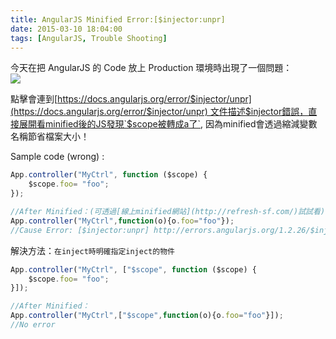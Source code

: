 ```yaml
---
title: AngularJS Minified Error:[$injector:unpr]
date: 2015-03-10 18:04:00
tags: [AngularJS, Trouble Shooting]
---
```


今天在把 AngularJS 的 Code 放上 Production 環境時出現了一個問題：  
[![](http://4.bp.blogspot.com/-y1VBPBSgoJ0/VP7APyORTuI/AAAAAAAAJ3g/1ErKGiWOZes/s1600/188%E9%87%91%E5%AE%9D%E5%8D%9A%2B_%2B%E9%87%91%E8%9E%8D%E6%8A%95%E6%B3%A8%EF%BC%8C%E6%82%A8%E6%9C%80%E7%90%86%E6%83%B3%E7%9A%84%E6%8A%95%E8%B5%84%E7%90%86%E8%B4%A2%E5%9C%BA%E6%89%80%E3%80%82-000069.jpg)](http://4.bp.blogspot.com/-y1VBPBSgoJ0/VP7APyORTuI/AAAAAAAAJ3g/1ErKGiWOZes/s1600/188%E9%87%91%E5%AE%9D%E5%8D%9A%2B_%2B%E9%87%91%E8%9E%8D%E6%8A%95%E6%B3%A8%EF%BC%8C%E6%82%A8%E6%9C%80%E7%90%86%E6%83%B3%E7%9A%84%E6%8A%95%E8%B5%84%E7%90%86%E8%B4%A2%E5%9C%BA%E6%89%80%E3%80%82-000069.jpg)

點擊會連到[https://docs.angularjs.org/error/$injector/unpr](https://docs.angularjs.org/error/$injector/unpr) 文件描述$injector錯誤，直接展開看minified後的JS發現`$scope被轉成a了`, 因為minified會透過縮減變數名稱節省檔案大小！

Sample code (wrong) :

```Javascript
App.controller("MyCtrl", function ($scope) {  
    $scope.foo= "foo";  
});  

//After Minified：(可透過[線上minified網站](http://refresh-sf.com/)試試看)
App.controller("MyCtrl",function(o){o.foo="foo"});
//Cause Error: [$injector:unpr] http://errors.angularjs.org/1.2.26/$injector/unpr?.....
```

解決方法：`在inject時明確指定inject的物件`
```Javascript
App.controller("MyCtrl", ["$scope", function ($scope) {  
    $scope.foo= "foo";  
}]);

//After Minified：
App.controller("MyCtrl",["$scope",function(o){o.foo="foo"}]);
//No error
```
